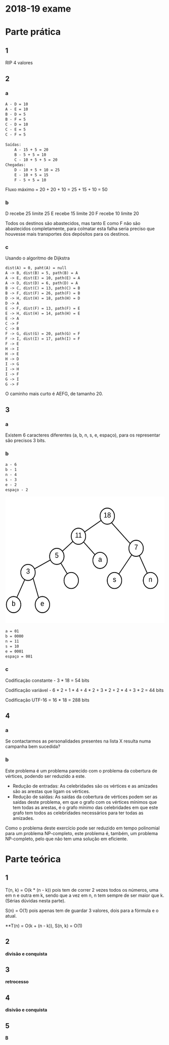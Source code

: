 # 2018-19 exame

# Parte prática

## 1

RIP 4 valores

## 2

### a

    A - D = 10
    A - E = 10
    B - D = 5
    B - F = 5
    C - D = 10
    C - E = 5
    C - F = 5

    Saídas:
        A - 15 + 5 = 20
        B - 5 + 5 = 10
        C - 10 + 5 + 5 = 20
    Chegadas:
        D - 10 + 5 + 10 = 25
        E - 10 + 5 = 15
        F - 5 + 5 = 10

Fluxo máximo = 20 + 20 + 10 = 25 + 15 + 10 = 50

### b

D recebe 25 limite 25
E recebe 15 limite 20
F recebe 10 limite 20

Todos os destinos são abastecidos, mas tanto E como F não são abastecidos completamente, para colmatar esta falha seria preciso que houvesse mais transportes dos depósitos para os destinos.

### c

Usando o algoritmo de Dijkstra

    dist(A) = 0, paht(A) = null
    A -> B, dist(B) = 5, path(B) = A
    A -> E, dist(E) = 10, path(E) = A
    A -> D, dist(D) = 6, path(D) = A
    B -> C, dist(C) = 13, path(C) = B
    B -> F, dist(F) = 26, path(F) = B
    D -> H, dist(H) = 18, path(H) = D
    D -> A
    E -> F, dist(F) = 13, path(F) = E
    E -> H, dist(H) = 14, path(H) = E
    E -> A
    C -> F
    C -> B
    F -> G, dist(G) = 20, path(G) = F
    F -> I, dist(I) = 17, path(I) = F
    F -> E
    H -> I
    H -> E
    H -> D
    I -> G
    I -> H
    I -> F
    G -> I
    G -> F

O caminho mais curto é AEFG, de tamanho 20.

## 3

### a

Existem 6 caracteres diferentes (a, b, n, s, e, espaço), para os representar são precisos 3 bits.

### b

    a - 6
    b - 1
    n - 4
    s - 3
    e - 2
    espaço - 2

<img src="E2019-3.b.png" height = 400>

    a = 01
    b = 0000
    n = 11
    s = 10
    e = 0001
    espaço = 001

### c

Codificação constante - 3 * 18 = 54 bits

Codificação variável - 6 * 2 + 1 * 4 + 4 * 2 + 3 * 2 + 2 * 4 + 3 * 2 = 44 bits

Codificação UTF-16 = 16 * 18 = 288 bits

## 4

### a

Se contactarmos as personalidades presentes na lista X resulta numa campanha bem sucedida?

### b

Este problema é um problema parecido com o problema da cobertura de vértices, podendo ser reduzido a este.

-   Redução de entradas: As celebridades são os vértices e as amizades são as arestas que ligam os vértices.
-   Redução de saídas: As saídas da cobertura de vértices podem ser as saídas deste problema, em que o grafo com os vértices mínimos que tem todas as arestas, é o grafo mínimo das celebridades em que este grafo tem todos as celebridades necessários para ter todas as amizades.

Como o problema deste exercício pode ser reduzido em tempo polinomial para um problema NP-completo, este problema é, também, um problema NP-completo, pelo que não tem uma solução em eficiente.


# Parte teórica

## 1

T(n, k) = O(k * (n - k)) pois tem de correr 2 vezes todos os números, uma em n e outra em k, sendo que a vez em n, n tem sempre de ser maior que k. (Sérias dúvidas nesta parte).

S(n) = O(1) pois apenas tem de guardar 3 valores, dois para a fórmula e o atual.

**T(n) = O(k + (n - k)), S(n, k) = O(1)

## 2

**divisão e conquista**

## 3

**retrocesso**

## 4

**disivão e conquista**

## 5

**B**